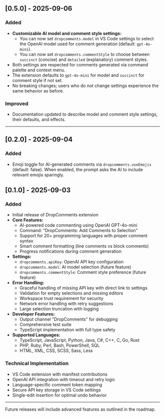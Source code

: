 

## [0.5.0] - 2025-09-06
### Added
- **Customizable AI model and comment style settings:**
  - You can now set `dropcomments.model` in VS Code settings to select the OpenAI model used for comment generation (default: `gpt-4o-mini`).
  - You can now set `dropcomments.commentStyle` to choose between `succinct` (concise) and `detailed` (explanatory) comment styles.
- Both settings are respected for comments generated via command palette and context menu.
- The extension defaults to `gpt-4o-mini` for model and `succinct` for comment style if not set.
- No breaking changes; users who do not change settings experience the same behavior as before.

### Improved
- Documentation updated to describe model and comment style settings, their defaults, and effects.

---

## [0.2.0] - 2025-09-04
### Added
- Emoji toggle for AI-generated comments via `dropcomments.useEmojis` (default: false). When enabled, the prompt asks the AI to include relevant emojis sparingly.

## [0.1.0] - 2025-09-03
### Added
- Initial release of DropComments extension
- **Core Features:**
  - AI-powered code commenting using OpenAI GPT-4o-mini
  - Command: "DropComments: Add Comments to Selection"
  - Support for 20+ programming languages with proper comment syntax
  - Smart comment formatting (line comments vs block comments)
  - Progress notifications during comment generation
- **Settings:**
  - `dropcomments.apiKey`: OpenAI API key configuration
  - `dropcomments.model`: AI model selection (future feature)
  - `dropcomments.commentStyle`: Comment style preference (future feature)
- **Error Handling:**
  - Graceful handling of missing API key with direct link to settings
  - Validation for empty selections and missing editors
  - Workspace trust requirement for security
  - Network error handling with retry suggestions
  - Large selection truncation with logging
- **Developer Features:**
  - Output channel "DropComments" for debugging
  - Comprehensive test suite
  - TypeScript implementation with full type safety
- **Supported Languages:**
  - TypeScript, JavaScript, Python, Java, C#, C++, C, Go, Rust
  - PHP, Ruby, Perl, Bash, PowerShell, SQL
  - HTML, XML, CSS, SCSS, Sass, Less

### Technical Implementation
- VS Code extension with manifest contributions
- OpenAI API integration with timeout and retry logic
- Language-specific comment token mapping
- Secure API key storage in VS Code settings
- Single-edit insertion for optimal undo behavior

---
Future releases will include advanced features as outlined in the roadmap.